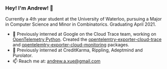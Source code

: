 ### Hey! I'm Andrew! 👋
Currently a 4th year student at the University of Waterloo, pursuing a Major in Computer Science and Minor in Combinatorics. Graduating April 2021.

- 🔭 Previously interned at Google on the Cloud Trace team, working on [OpenTelemetry Python](https://github.com/open-telemetry/opentelemetry-python). Created the [opentelemtry-exporter-cloud-trace](https://pypi.org/project/opentelemetry-exporter-cloud-trace/) and [opentelemtry-exporter-cloud-monitoring](https://pypi.org/project/opentelemetry-exporter-cloud-monitoring/) packages.
- 🌱 Previously interned at CreditKarma, Rippling, Adeptmind and Purolator.
- 📫 Reach me at: andrew.a.xue@gmail.com
<!--
**AndrewAXue/AndrewAXue** is a ✨ _special_ ✨ repository because its `README.md` (this file) appears on your GitHub profile.

Here are some ideas to get you started:

- 🔭 I’m currently working on ...
- 🌱 I’m currently learning ...
- 👯 I’m looking to collaborate on ...
- 🤔 I’m looking for help with ...
- 💬 Ask me about ...
- 📫 How to reach me: ...
- 😄 Pronouns: ...
- ⚡ Fun fact: ...
-->
